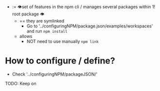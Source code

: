 - := 👁️set of features in the npm cli / manages several packages within 1! root package 👁️
    - == they are symlinked
        -  Go to '../configuringNPM/package.json/examples/workspaces' and run `npm install`   
    - allows
      - NOT need to use manually `npm link`

# How to configure / define?
* Check '../configuringNPM/packageJSON/'


TODO: Keep on